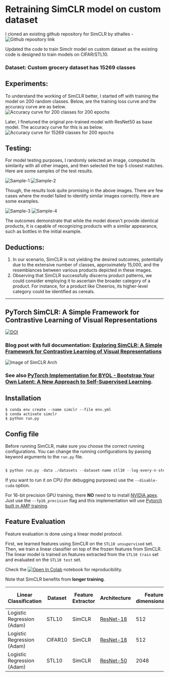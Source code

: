 # Retraining SimCLR model on custom dataset
I cloned an existing github repository for SimCLR by sthalles - ![Github repository link](https://github.com/sthalles/SimCLR.git)

Updated the code to train Simclr model on custom dataset as the existing code is designed to train models on CIFAR/STL10.

### Dataset: Custom grocery dataset has 15269 classes 

## Experiments:
To understand the working of SimCLR better, I started off with training the model on 200 random classes. Below, are the training loss curve and the accuracy curve are as below.
![Accuracy curve for 200 classes for 200 epochs](images/200class_acc_curve.png?raw=true)

Later, I finetuned the original pre-trained model with ResNet50 as base model. The accuracy curve for this is as below.
![Accuracy curve for 15269 classes for 200 epochs](images/allclass_acc_curve.png?raw=true)

## Testing:

For model testing purposes, I randomly selected an image, computed its similarity with all other images, and then selected the top 5 closest matches. Here are some samples of the test results.

![Sample-1](new_results/simclr_1.0_cosine/figure_33751.png)
![Sample-2](new_results/simclr_1.0_cosine/figure_5669.png)

Though, the results look quite promising in the above images. There are few cases where the model failed to identify similar images correctly. Here are some examples.

![Sample-3](new_results/simclr_1.0_cosine/figure_20843.png)
![Sample-4](new_results/simclr_1.0_cosine/figure_42185.png)

The outcomes demonstrate that while the model doesn't provide identical products, it is capable of recognizing products with a similar appearance, such as bottles in the initial example.

## Deductions:
1. In our scenario, SimCLR is not yielding the desired outcomes, potentially due to the extensive number of classes, approximately 15,000, and the resemblances between various products depicted in these images.
2. Observing that SimCLR successfully discerns product patterns, we could consider employing it to ascertain the broader category of a product. For instance, for a product like Cheerios, its higher-level category could be identified as cereals.





































------
## PyTorch SimCLR: A Simple Framework for Contrastive Learning of Visual Representations
[![DOI](https://zenodo.org/badge/241184407.svg)](https://zenodo.org/badge/latestdoi/241184407)


### Blog post with full documentation: [Exploring SimCLR: A Simple Framework for Contrastive Learning of Visual Representations](https://sthalles.github.io/simple-self-supervised-learning/)

![Image of SimCLR Arch](https://sthalles.github.io/assets/contrastive-self-supervised/cover.png)

### See also [PyTorch Implementation for BYOL - Bootstrap Your Own Latent: A New Approach to Self-Supervised Learning](https://github.com/sthalles/PyTorch-BYOL).

## Installation

```
$ conda env create --name simclr --file env.yml
$ conda activate simclr
$ python run.py
```

## Config file

Before running SimCLR, make sure you choose the correct running configurations. You can change the running configurations by passing keyword arguments to the ```run.py``` file.

```python

$ python run.py -data ./datasets --dataset-name stl10 --log-every-n-steps 100 --epochs 100 

```

If you want to run it on CPU (for debugging purposes) use the ```--disable-cuda``` option.

For 16-bit precision GPU training, there **NO** need to to install [NVIDIA apex](https://github.com/NVIDIA/apex). Just use the ```--fp16_precision``` flag and this implementation will use [Pytorch built in AMP training](https://pytorch.org/docs/stable/notes/amp_examples.html).

## Feature Evaluation

Feature evaluation is done using a linear model protocol. 

First, we learned features using SimCLR on the ```STL10 unsupervised``` set. Then, we train a linear classifier on top of the frozen features from SimCLR. The linear model is trained on features extracted from the ```STL10 train``` set and evaluated on the ```STL10 test``` set. 

Check the [![Open In Colab](https://colab.research.google.com/assets/colab-badge.svg)](https://github.com/sthalles/SimCLR/blob/simclr-refactor/feature_eval/mini_batch_logistic_regression_evaluator.ipynb) notebook for reproducibility.

Note that SimCLR benefits from **longer training**.

| Linear Classification      | Dataset | Feature Extractor | Architecture                                                                    | Feature dimensionality | Projection Head dimensionality | Epochs | Top1 % |
|----------------------------|---------|-------------------|---------------------------------------------------------------------------------|------------------------|--------------------------------|--------|--------|
| Logistic Regression (Adam) | STL10   | SimCLR            | [ResNet-18](https://drive.google.com/open?id=14_nH2FkyKbt61cieQDiSbBVNP8-gtwgF) | 512                    | 128                            | 100    | 74.45  |
| Logistic Regression (Adam) | CIFAR10 | SimCLR            | [ResNet-18](https://drive.google.com/open?id=1lc2aoVtrAetGn0PnTkOyFzPCIucOJq7C) | 512                    | 128                            | 100    | 69.82  |
| Logistic Regression (Adam) | STL10   | SimCLR            | [ResNet-50](https://drive.google.com/open?id=1ByTKAUsdm_X7tLcii6oAEl5qFRqRMZSu) | 2048                   | 128                            | 50     | 70.075 |
